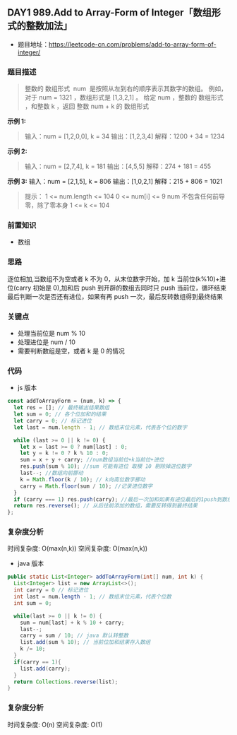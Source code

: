 ## DAY1 989.Add to Array-Form of Integer「数组形式的整数加法」

- 题目地址：https://leetcode-cn.com/problems/add-to-array-form-of-integer/

### 题目描述

> 整数的 数组形式  num  是按照从左到右的顺序表示其数字的数组。
> 例如，对于 num = 1321 ，数组形式是 [1,3,2,1] 。
> 给定 num ，整数的 数组形式 ，和整数 k ，返回 整数 num + k 的 数组形式

**示例 1:**

> 输入：num = [1,2,0,0], k = 34
> 输出：[1,2,3,4]
> 解释：1200 + 34 = 1234

**示例 2:**

> 输入：num = [2,7,4], k = 181
> 输出：[4,5,5]
> 解释：274 + 181 = 455

**示例 3:**
输入：num = [2,1,5], k = 806
输出：[1,0,2,1]
解释：215 + 806 = 1021

> 提示：
> 1 <= num.length <= 104
> 0 <= num[i] <= 9
> num 不包含任何前导零，除了零本身
> 1 <= k <= 104

### 前置知识

- 数组

### 思路

逐位相加,当数组不为空或者 k 不为 0，从末位数字开始，加 k 当前位(k%10)+进位(carry 初始是 0),加和后 push 到开辟的数组去同时只 push 当前位，循环结束最后判断一次是否还有进位，如果有再 push 一次，最后反转数组得到最终结果

### 关键点

- 处理当前位是 num % 10
- 处理进位是 num / 10
- 需要判断数组是空，或者 k 是 0 的情况

### 代码

- js 版本

```js
const addToArrayForm = (num, k) => {
  let res = []; // 最终输出结果数组
  let sum = 0; // 各个位加和的结果
  let carry = 0; // 标记进位
  let last = num.length - 1; // 数组末位元素，代表各个位的数字

  while (last >= 0 || k != 0) {
    let x = last >= 0 ? num[last] : 0;
    let y = k != 0 ? k % 10 : 0;
    sum = x + y + carry; //num数组当前位+k当前位+进位
    res.push(sum % 10); //sum 可能有进位 取模 10 剔除掉进位数字
    last--; //数组向前挪动
    k = Math.floor(k / 10); // k向高位数字挪动
    carry = Math.floor(sum / 10); //记录进位数字
  }
  if (carry === 1) res.push(carry); //最后一次加和如果有进位最后的1push到数组
  return res.reverse(); // 从后往前添加的数组，需要反转得到最终结果
};
```

### 复杂度分析

时间复杂度: O(max(n,k))
空间复杂度: O(max(n,k))

- java 版本

```java
public static List<Integer> addToArrayForm(int[] num, int k) {
  List<Integer> list = new ArrayList<>();
  int carry = 0 // 标记进位
  int last = num.length - 1; // 数组末位元素，代表个位数
  int sum = 0;

  while(last >= 0 || k != 0) {
    sum = num[last] + k % 10 + carry;
    last--;
    carry = sum / 10; // java 默认转整数
    list.add(sum % 10); // 当前位加和结果存入数组
    k /= 10;
  }
  if(carry == 1){
    list.add(carry);
  }
  return Collections.reverse(list);
}
```

### 复杂度分析

时间复杂度: O(n)
空间复杂度: O(1)
